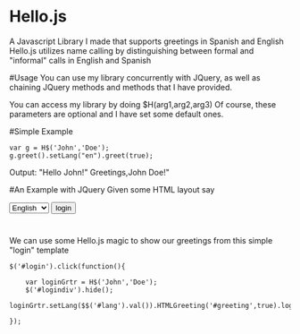 # Hello.js

A Javascript Library I made that supports greetings in Spanish and English
Hello.js utilizes name calling by distinguishing between formal and "informal" calls in English and Spanish

#Usage
You can use my library concurrently with JQuery, as well as chaining JQuery methods and methods that I have provided.


You can access my library by doing
$H(arg1,arg2,arg3)
Of course, these parameters are optional and I have set some default ones.

#Simple Example

    var g = H$('John','Doe');
    g.greet().setLang("en").greet(true);
    
Output:
    "Hello John!"
    Greetings,John Doe!"

#An Example with JQuery
Given some HTML layout say
<div id = "logindiv">
    <select id = "lang">
        <option value = "en">English</option>
        <option value = "es">Spanish</option>
    </select>
<input type = "button" value = "login" id = "login">
</div>
<h1 id  = "greeting"></h1>


We can use some Hello.js magic to show our greetings from this simple "login" template

    $('#login').click(function(){
    
        var loginGrtr = H$('John','Doe');
        $('#logindiv').hide();
        loginGrtr.setLang($$('#lang').val()).HTMLGreeting('#greeting',true).log();
    
    });
